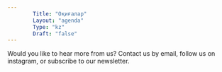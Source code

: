 ```yaml
---
        Title: "Оқиғалар"
        Layout: "agenda"
        Type: "kz"
        Draft: "false"
---
```


Would you like to hear more from us? Contact us by email, follow us on instagram, or subscribe to our newsletter. 

